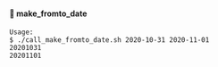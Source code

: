 #### :open_file_folder: make_fromto_date
 ```
 Usage:
 $ ./call_make_fromto_date.sh 2020-10-31 2020-11-01
 20201031
 20201101
 ```
